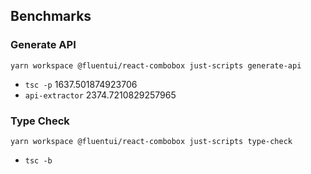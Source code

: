 ## Benchmarks

### Generate API

`yarn workspace @fluentui/react-combobox just-scripts generate-api`

- `tsc -p` 1637.501874923706
- `api-extractor` 2374.7210829257965

### Type Check

`yarn workspace @fluentui/react-combobox just-scripts type-check`

- `tsc -b`
